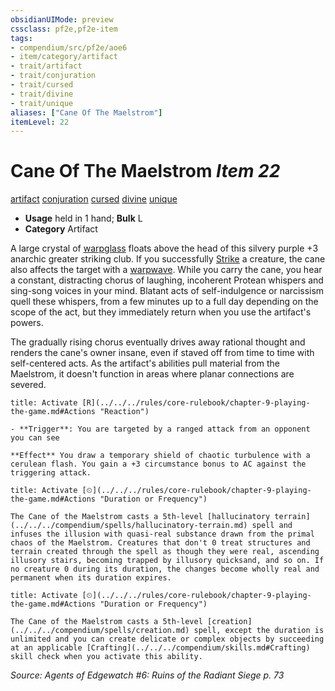 ```yaml
---
obsidianUIMode: preview
cssclass: pf2e,pf2e-item
tags:
- compendium/src/pf2e/aoe6
- item/category/artifact
- trait/artifact
- trait/conjuration
- trait/cursed
- trait/divine
- trait/unique
aliases: ["Cane Of The Maelstrom"]
itemLevel: 22
---
```

# Cane Of The Maelstrom *Item 22*  
[artifact](../../../rules/traits/artifact-gmg.md)  [conjuration](../../../rules/traits/conjuration.md)  [cursed](../../../rules/traits/cursed-gmg.md)  [divine](../../../rules/traits/divine.md)  [unique](../../../rules/traits/unique.md)  

- **Usage** held in 1 hand; **Bulk** L
- **Category** Artifact

A large crystal of [warpglass](warpglass-aoe6.md) floats above the head of this silvery purple +3 anarchic greater striking club. If you successfully [Strike](../../../rules/actions/strike.md) a creature, the cane also affects the target with a [warpwave](../../../rules/abilities/warpwave-aoe6.md). While you carry the cane, you hear a constant, distracting chorus of laughing, incoherent Protean whispers and sing-song voices in your mind. Blatant acts of self-indulgence or narcissism quell these whispers, from a few minutes up to a full day depending on the scope of the act, but they immediately return when you use the artifact's powers.

The gradually rising chorus eventually drives away rational thought and renders the cane's owner insane, even if staved off from time to time with self-centered acts. As the artifact's abilities pull material from the Maelstrom, it doesn't function in areas where planar connections are severed.

```ad-embed-ability
title: Activate [R](../../../rules/core-rulebook/chapter-9-playing-the-game.md#Actions "Reaction")

- **Trigger**: You are targeted by a ranged attack from an opponent you can see

**Effect** You draw a temporary shield of chaotic turbulence with a cerulean flash. You gain a +3 circumstance bonus to AC against the triggering attack.
```

```ad-embed-ability
title: Activate [⏲](../../../rules/core-rulebook/chapter-9-playing-the-game.md#Actions "Duration or Frequency")

The Cane of the Maelstrom casts a 5th-level [hallucinatory terrain](../../../compendium/spells/hallucinatory-terrain.md) spell and infuses the illusion with quasi-real substance drawn from the primal chaos of the Maelstrom. Creatures that don't 0 treat structures and terrain created through the spell as though they were real, ascending illusory stairs, becoming trapped by illusory quicksand, and so on. If no creature 0 during its duration, the changes become wholly real and permanent when its duration expires.
```

```ad-embed-ability
title: Activate [⏲](../../../rules/core-rulebook/chapter-9-playing-the-game.md#Actions "Duration or Frequency")

The Cane of the Maelstrom casts a 5th-level [creation](../../../compendium/spells/creation.md) spell, except the duration is unlimited and you can create delicate or complex objects by succeeding at an applicable [Crafting](../../../compendium/skills.md#Crafting) skill check when you activate this ability.
```

*Source: Agents of Edgewatch #6: Ruins of the Radiant Siege p. 73*
